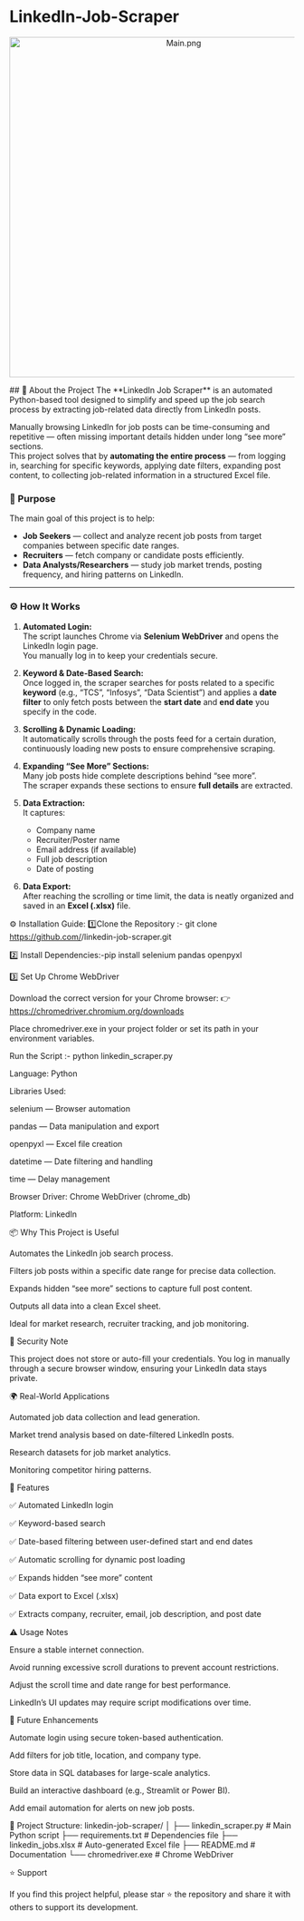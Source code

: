 # LinkedIn-Job-Scraper
<p align="center"> <img src="images/login_page.png" alt="Main.png" width="600"/> </p>
## 🧾 About the Project
The **LinkedIn Job Scraper** is an automated Python-based tool designed to simplify and speed up the job search process by extracting job-related data directly from LinkedIn posts.

Manually browsing LinkedIn for job posts can be time-consuming and repetitive — often missing important details hidden under long “see more” sections.  
This project solves that by **automating the entire process** — from logging in, searching for specific keywords, applying date filters, expanding post content, to collecting job-related information in a structured Excel file.

### 🎯 Purpose
The main goal of this project is to help:
- **Job Seekers** — collect and analyze recent job posts from target companies between specific date ranges.
- **Recruiters** — fetch company or candidate posts efficiently.
- **Data Analysts/Researchers** — study job market trends, posting frequency, and hiring patterns on LinkedIn.

---

### ⚙️ How It Works

1. **Automated Login:**  
   The script launches Chrome via **Selenium WebDriver** and opens the LinkedIn login page.  
   You manually log in to keep your credentials secure.

2. **Keyword & Date-Based Search:**  
   Once logged in, the scraper searches for posts related to a specific **keyword** (e.g., “TCS”, “Infosys”, “Data Scientist”) and applies a **date filter** to only fetch posts between the **start date** and **end date** you specify in the code.

3. **Scrolling & Dynamic Loading:**  
   It automatically scrolls through the posts feed for a certain duration, continuously loading new posts to ensure comprehensive scraping.

4. **Expanding “See More” Sections:**  
   Many job posts hide complete descriptions behind “see more”.  
   The scraper expands these sections to ensure **full details** are extracted.

5. **Data Extraction:**  
   It captures:
   - Company name  
   - Recruiter/Poster name  
   - Email address (if available)  
   - Full job description  
   - Date of posting  

6. **Data Export:**  
   After reaching the scrolling or time limit, the data is neatly organized and saved in an **Excel (.xlsx)** file.

⚙️ Installation Guide:
1️⃣Clone the Repository :- git clone https://github.com/<your-username>/linkedin-job-scraper.git

2️⃣ Install Dependencies:-pip install selenium pandas openpyxl

3️⃣ Set Up Chrome WebDriver

Download the correct version for your Chrome browser:
👉 https://chromedriver.chromium.org/downloads

Place chromedriver.exe in your project folder or set its path in your environment variables.

Run the Script :- python linkedin_scraper.py

Language: Python

Libraries Used:

selenium — Browser automation

pandas — Data manipulation and export

openpyxl — Excel file creation

datetime — Date filtering and handling

time — Delay management

Browser Driver: Chrome WebDriver (chrome_db)

Platform: LinkedIn

📦 Why This Project is Useful

Automates the LinkedIn job search process.

Filters job posts within a specific date range for precise data collection.

Expands hidden “see more” sections to capture full post content.

Outputs all data into a clean Excel sheet.

Ideal for market research, recruiter tracking, and job monitoring.

🔐 Security Note

This project does not store or auto-fill your credentials.
You log in manually through a secure browser window, ensuring your LinkedIn data stays private.

🌍 Real-World Applications

Automated job data collection and lead generation.

Market trend analysis based on date-filtered LinkedIn posts.

Research datasets for job market analytics.

Monitoring competitor hiring patterns.

🚀 Features

✅ Automated LinkedIn login

✅ Keyword-based search

✅ Date-based filtering between user-defined start and end dates

✅ Automatic scrolling for dynamic post loading

✅ Expands hidden “see more” content

✅ Data export to Excel (.xlsx)

✅ Extracts company, recruiter, email, job description, and post date

⚠️ Usage Notes

Ensure a stable internet connection.

Avoid running excessive scroll durations to prevent account restrictions.

Adjust the scroll time and date range for best performance.

LinkedIn’s UI updates may require script modifications over time.

🌱 Future Enhancements

Automate login using secure token-based authentication.

Add filters for job title, location, and company type.

Store data in SQL databases for large-scale analytics.

Build an interactive dashboard (e.g., Streamlit or Power BI).

Add email automation for alerts on new job posts.

📁 Project Structure:
linkedin-job-scraper/
│
├── linkedin_scraper.py       # Main Python script
├── requirements.txt          # Dependencies file
├── linkedin_jobs.xlsx        # Auto-generated Excel file
├── README.md                 # Documentation
└── chromedriver.exe          # Chrome WebDriver

⭐ Support

If you find this project helpful, please star ⭐ the repository and share it with others to support its development.
